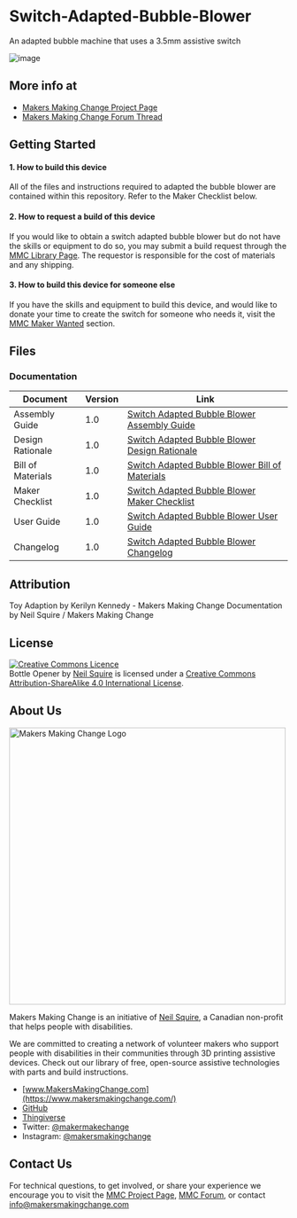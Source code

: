 # Switch-Adapted-Bubble-Blower
An adapted bubble machine that uses a 3.5mm assistive switch

![image](https://user-images.githubusercontent.com/98916090/176206712-e2945cb2-03f9-4988-b4d6-f1a60a4c6f89.png)


## More info at
- [Makers Making Change Project Page]( https://makersmakingchange.com/project/switch-adapted-bubble-blower/)
- [Makers Making Change Forum Thread](https://makersmakingchange.com/forum/topic/switch-adapted-bubble-blower/)


## Getting Started
#### 1. How to build this device

All of the files and instructions required to adapted the bubble blower are contained within this repository. Refer to the Maker Checklist below.

#### 2. How to request a build of this device

If you would like to obtain a switch adapted bubble blower but do not have the skills or equipment to do so, you may submit a build request through the [MMC Library Page]( https://makersmakingchange.com/project/switch-adapted-bubble-blower/). The requestor is responsible for the cost of materials and any shipping.

#### 3. How to build this device for someone else

If you have the skills and equipment to build this device, and would like to donate your time to create the switch for someone who needs it, visit the [MMC Maker Wanted](https://makersmakingchange.com/maker-wanted/) section.


## Files
### Documentation
| Document              | Version | Link |
|-----------------------|---------|------|
| Assembly Guide        | 1.0     | [Switch Adapted Bubble Blower Assembly Guide](/Documentation/Switch_Adapted_Bubble_Blower_Assembly_Guide.pdf)|
| Design Rationale      | 1.0     | [Switch Adapted Bubble Blower Design Rationale](/Documentation/Switch_Adapted_Bubble_Blower_Design_Rationale.pdf)|
| Bill of Materials     | 1.0     | [Switch Adapted Bubble Blower Bill of Materials](/Documentation/Working_Documents/Switch_Adapted_Bubble_Blower_BOM.xlsx)|
| Maker Checklist       | 1.0     | [Switch Adapted Bubble Blower Maker Checklist](/Documentation/Switch_Adapted_Bubble_Blower_Maker_Checklist.pdf)|
| User Guide            | 1.0     | [Switch Adapted Bubble Blower User Guide](/Documentation/Switch_Adapted_Bubble_Blower_User_Guide.pdf)|
| Changelog             | 1.0     | [Switch Adapted Bubble Blower Changelog](/Documentation/Switch_Adapted_Bubble_Blower_Changelog.pdf)|



## Attribution
Toy Adaption by Kerilyn Kennedy - Makers Making Change
Documentation by Neil Squire / Makers Making Change



## License
<a rel="license" href="http://creativecommons.org/licenses/by-sa/4.0/"><img alt="Creative Commons Licence" style="border-width:0" src="https://i.creativecommons.org/l/by-sa/4.0/88x31.png" /></a><br /><span xmlns:dct="http://purl.org/dc/terms/" property="dct:title">Bottle Opener</span> by <a xmlns:cc="http://creativecommons.org/ns#" href="www.makersmakingchange.com" property="cc:attributionName" rel="cc:attributionURL">Neil Squire</a> is licensed under a <a rel="license" href="http://creativecommons.org/licenses/by-sa/4.0/">Creative Commons Attribution-ShareAlike 4.0 International License</a>.




## About Us
<img src="https://www.makersmakingchange.com/wp-content/uploads/logo/mmc_logo.svg" width="500" alt="Makers Making Change Logo">

Makers Making Change is an initiative of [Neil Squire](https://www.neilsquire.ca/), a Canadian non-profit that helps people with disabilities.

We are committed to creating a network of volunteer makers who support people with disabilities in their communities through 3D printing assistive devices. Check out our library of free, open-source assistive technologies with parts and build instructions.

 - [www.MakersMakingChange.com](https://www.makersmakingchange.com/)
 - [GitHub](https://github.com/makersmakingchange)
 - [Thingiverse](https://www.thingiverse.com/makersmakingchange/about)
 - Twitter: [@makermakechange](https://twitter.com/makermakechange)
 - Instagram: [@makersmakingchange](https://www.instagram.com/makersmakingchange)

## Contact Us

For technical questions, to get involved, or share your experience we encourage you to visit the [MMC Project Page]( https://www.makersmakingchange.com/project), [MMC Forum](https://forum.makersmakingchange.com), or contact info@makersmakingchange.com
